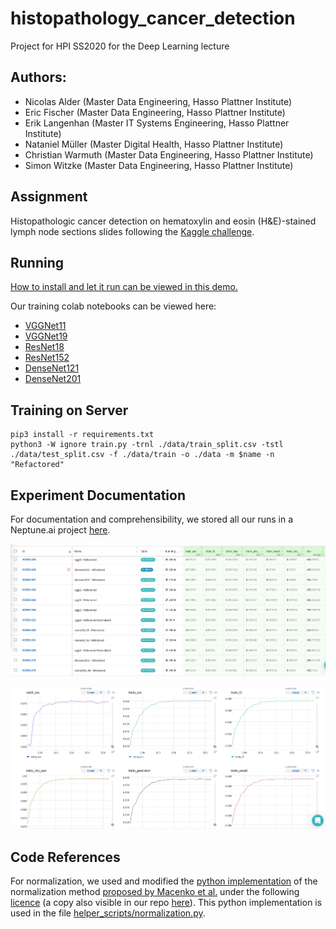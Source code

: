 # histopathology_cancer_detection
Project for HPI SS2020 for the Deep Learning lecture

## Authors:
* Nicolas Alder (Master Data Engineering, Hasso Plattner Institute)
* Eric Fischer (Master Data Engineering, Hasso Plattner Institute)
* Erik Langenhan (Master IT Systems Engineering, Hasso Plattner Institute)
* Nataniel Müller (Master Digital Health, Hasso Plattner Institute)
* Christian Warmuth (Master Data Engineering, Hasso Plattner Institute)
* Simon Witzke (Master Data Engineering, Hasso Plattner Institute)

## Assignment
Histopathologic cancer detection on hematoxylin and eosin (H\&E)-stained lymph node sections slides following the [Kaggle challenge](https://www.kaggle.com/c/histopathologic-cancer-detection).

## Running
[How to install and let it run can be viewed in this demo.](https://colab.research.google.com/drive/1ADuwEhJckgJQxXOp42X2fpj0DuDvU3XW?usp=sharing)

Our training colab notebooks can be viewed here:
* [VGGNet11](https://colab.research.google.com/drive/1lfhyK8n9yQuLZ3IC5TGXTAszDZ2MdEAq?usp=sharing)
* [VGGNet19](https://colab.research.google.com/drive/12nWoFbQWahVAjyh1iRCav0hV-EgHjxKB?usp=sharing)
* [ResNet18](https://colab.research.google.com/drive/1haDoIiA51HftiioXyFWYMi_tIj3wIDSY?usp=sharing)
* [ResNet152](https://colab.research.google.com/drive/1UrwvLjxo9StS9NUIj1sGOwO9LurMOal1?usp=sharing)
* [DenseNet121](https://colab.research.google.com/drive/17xaj6wSZunO4TxkJ_E457dwpdwy3X6Qu?usp=sharing)
* [DenseNet201](https://colab.research.google.com/drive/1iCdhbz7fglXh07hDT9IBzGAZD5o30jLp?usp=sharing)

## Training on Server

``` 
pip3 install -r requirements.txt
python3 -W ignore train.py -trnl ./data/train_split.csv -tstl ./data/test_split.csv -f ./data/train -o ./data -m $name -n "Refactored"

```

## Experiment Documentation

For documentation and comprehensibility, we stored all our runs in a Neptune.ai project [here](https://ui.neptune.ai/elangenhan/hcd-experiments/experiments?viewId=9ed5b62a-b40b-45fa-b091-81d23be85546). 


![Neptune Experiment Overview](exploration/neptune_overview.jpg?raw=true "Title")

![Neptune Experiment Details](exploration/neputune_graphs.jpg?raw=true "Title")


## Code References

For normalization, we used and modified the [python implementation](https://github.com/schaugf/HEnorm_python) of the normalization method [proposed by Macenko et al.](https://ieeexplore.ieee.org/document/5193250) under the following [licence](https://github.com/schaugf/HEnorm_python/blob/master/licence.txt) (a copy also visible in our repo [here](licence_normalization.txt)). This python implementation is used in the file [helper_scripts/normalization.py](helper_scripts/normalization.py).



